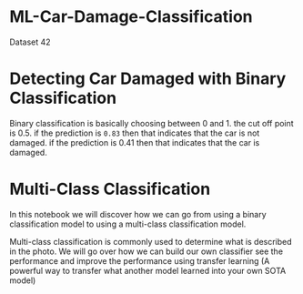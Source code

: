 # ML-Car-Damage-Classification
Dataset
42

# Detecting Car Damaged with Binary Classification

Binary classification is basically choosing between 0 and 1.
the cut off point is 0.5. if the prediction is `0.83` then that indicates that the car is not damaged. if the prediction is 0.41 then that indicates that the car is damaged.


# Multi-Class Classification

In this notebook we will discover how we can go from using a binary classification model to using a multi-class classification model.

Multi-class classification is commonly used to determine what is described in the photo. We will go over how we can build our own classifier see the performance and improve the performance using transfer learning (A powerful way to transfer what another model learned into your own SOTA model)
